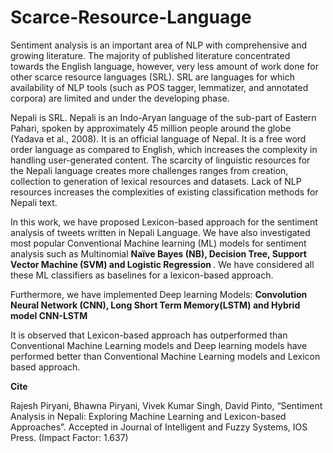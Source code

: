 # Scarce-Resource-Language
<p align=”justify”>
Sentiment analysis is an important area of NLP with comprehensive and growing literature. The majority of published literature concentrated towards the English language, however, very less amount of work done for other scarce resource languages (SRL). SRL are languages for which availability of NLP tools (such as POS tagger, lemmatizer, and annotated corpora) are limited and under the developing phase. 

Nepali is SRL.  Nepali is an Indo-Aryan language of the sub-part of Eastern Pahari, spoken by approximately 45 million people around the globe (Yadava et al., 2008). It is an official language of Nepal. It is a free word order language as compared to English, which increases the complexity in handling user-generated content. The scarcity of linguistic resources for the Nepali language creates more challenges ranges from creation, collection to generation of lexical resources and datasets. Lack of NLP resources increases the complexities of existing classification methods for Nepali text.

In this work, we have proposed Lexicon-based approach for the sentiment analysis of tweets written in Nepali Language. We have also investigated most popular Conventional Machine learning (ML) models for sentiment analysis such as Multinomial <b>Naïve Bayes (NB), Decision Tree, Support Vector Machine (SVM) and Logistic Regression </b>. We have considered all these ML classifiers as baselines for a lexicon-based approach.
  
Furthermore, we have implemented Deep learning Models: <b>Convolution Neural Network (CNN), Long Short Term Memory(LSTM) and Hybrid model CNN-LSTM</b>

It is observed that Lexicon-based approach has outperformed than Conventional Machine Learning models and Deep learning models have performed better than Conventional Machine Learning models and Lexicon based approach.
</p>
<b> Cite </b>
<p>
Rajesh Piryani, Bhawna Piryani, Vivek Kumar Singh, David Pinto, “Sentiment Analysis in Nepali: Exploring Machine Learning and Lexicon-based Approaches”. Accepted in Journal of Intelligent and Fuzzy Systems, IOS Press. (Impact Factor: 1.637)
</p>
